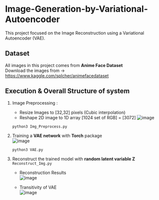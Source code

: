 # Image-Generation-by-Variational-Autoencoder  

This project focused on the Image Reconstruction using a Variational Autoencoder (VAE).  
  
## Dataset
All images in this project comes from **Anime Face Dataset**  
Download the images from -> https://www.kaggle.com/splcher/animefacedataset  
  
## Execution & Overall Structure of system  
 1. Image Preprocessing :  
    - Resize Images to [32,32] pixels (Cubic interpolation) 
    - Reshape 2D image to 1D array [1024 set of RGB] = [3072] 
      ![image](https://user-images.githubusercontent.com/78803926/132944843-1f9251e1-be24-4f27-ab26-d14ce44c76bd.png)  
      
    ```python3 Img_Preprocess.py ```
    
 2. Training a **VAE network** with **Torch** package    
    ![image](https://user-images.githubusercontent.com/78803926/132944894-29e5f306-add1-432b-aca8-5fe65237c6cc.png)  
    
    ```python3 VAE.py```  
    
 3. Reconstruct the trained model with **random latent variable Z**  
    ```Reconstruct_Img.py```  
    - Reconstruction Results  
      ![image](https://user-images.githubusercontent.com/78803926/132945120-42b11593-e755-4b30-8df6-9b9e71f840ef.png)

    
    - Transitivity of VAE  
      ![image](https://user-images.githubusercontent.com/78803926/132950071-7406da42-a60e-452a-98c4-e8765f845a07.png)

      

